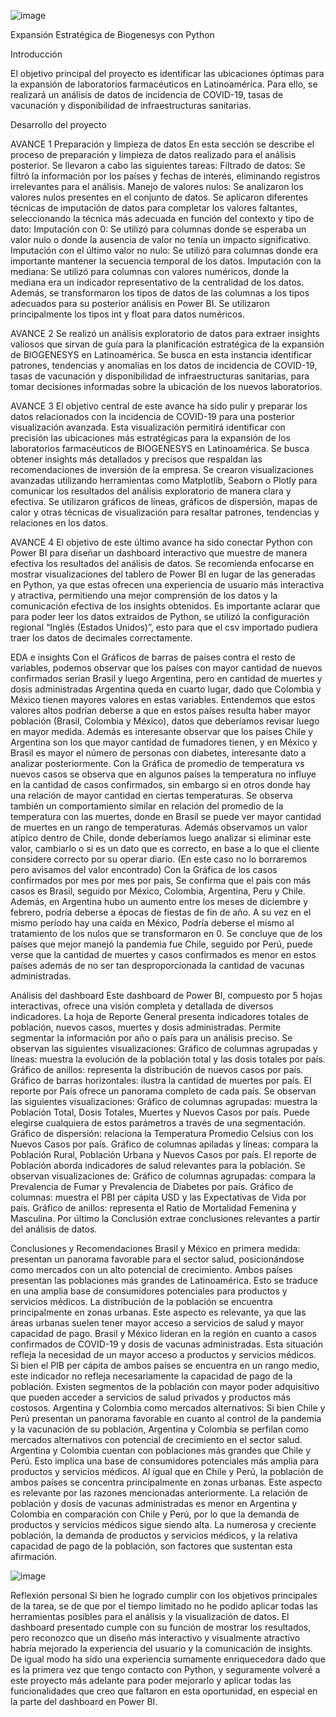 ![image](https://github.com/user-attachments/assets/480d4482-e59e-480e-8250-a5a4557efcf3)

Expansión Estratégica de Biogenesys con Python

Introducción


El objetivo principal del proyecto es identificar las ubicaciones óptimas para la expansión de laboratorios farmacéuticos en Latinoamérica. Para ello, se realizará un análisis de datos de incidencia de COVID-19, tasas de vacunación y disponibilidad de infraestructuras sanitarias.


Desarrollo del proyecto


AVANCE 1
Preparación y limpieza de datos
En esta sección se describe el proceso de preparación y limpieza de datos realizado para el análisis posterior. Se llevaron a cabo las siguientes tareas:
Filtrado de datos:
Se filtró la información por los países y fechas de interés, eliminando registros irrelevantes para el análisis.
Manejo de valores nulos:
Se analizaron los valores nulos presentes en el conjunto de datos.
Se aplicaron diferentes técnicas de imputación de datos para completar los valores faltantes, seleccionando la técnica más adecuada en función del contexto y tipo de dato:
Imputación con 0: Se utilizó para columnas donde se esperaba un valor nulo o donde la ausencia de valor no tenía un impacto significativo.
Imputación con el último valor no nulo: Se utilizó para columnas donde era importante mantener la secuencia temporal de los datos.
Imputación con la mediana: Se utilizó para columnas con valores numéricos, donde la mediana era un indicador representativo de la centralidad de los datos.
Además, se transformaron los tipos de datos de las columnas a los tipos adecuados para su posterior análisis en Power BI. Se utilizaron principalmente los tipos int y float para datos numéricos.


AVANCE 2
Se realizó un análisis exploratorio de datos para extraer insights valiosos que sirvan de guía para la planificación estratégica de la expansión de BIOGENESYS en Latinoamérica. Se busca en esta instancia identificar patrones, tendencias y anomalías en los datos de incidencia de COVID-19, tasas de vacunación y disponibilidad de infraestructuras sanitarias, para tomar decisiones informadas sobre la ubicación de los nuevos laboratorios. 


AVANCE 3
El objetivo central de este avance ha sido pulir y preparar los datos relacionados con la incidencia de COVID-19 para una posterior visualización avanzada. Esta visualización permitirá identificar con precisión las ubicaciones más estratégicas para la expansión de los laboratorios farmacéuticos de BIOGENESYS en Latinoamérica. Se busca obtener insights más detallados y precisos que respaldan las recomendaciones de inversión de la empresa. Se crearon visualizaciones avanzadas utilizando herramientas como Matplotlib, Seaborn o Plotly para comunicar los resultados del análisis exploratorio de manera clara y efectiva. Se utilizaron gráficos de líneas, gráficos de dispersión, mapas de calor y otras técnicas de visualización para resaltar patrones, tendencias y relaciones en los datos.



AVANCE 4
El objetivo de este último avance ha sido conectar Python con Power BI para diseñar un dashboard interactivo que muestre de manera efectiva los resultados del análisis de datos. Se recomienda enfocarse en mostrar visualizaciones del tablero de Power BI en lugar de las generadas en Python, ya que estas ofrecen una experiencia de usuario más interactiva y atractiva, permitiendo una mejor comprensión de los datos y la comunicación efectiva de los insights obtenidos.
Es importante aclarar que para poder leer los datos extraídos de Python, se utilizó la configuración regional “Inglés (Estados Unidos)”, esto para que el csv importado pudiera traer los datos de decimales correctamente.



EDA e insights
Con el Gráficos de barras de países contra el resto de variables, podemos observar que los países con mayor cantidad de nuevos confirmados serían Brasil y luego Argentina, pero en cantidad de muertes y dosis administradas Argentina queda en cuarto lugar, dado que Colombia y México tienen mayores valores en estas variables. Entendemos que estos valores altos podrían deberse a que en estos países resulta haber mayor población (Brasil, Colombia y México), datos que deberíamos revisar luego en mayor medida.
Además es interesante observar que los países Chile y Argentina son los que mayor cantidad de fumadores tienen, y en México y Brasil es mayor el número de personas con diabetes, interesante dato a analizar posteriormente.
Con la Gráfica de promedio de temperatura vs nuevos casos se observa que en algunos países la temperatura no influye en la cantidad de casos confirmados, sin embargo si en otros donde hay una relación de mayor cantidad en ciertas temperaturas.
Se observa también un comportamiento similar en relación del promedio de la temperatura con las muertes, donde en Brasil se puede ver mayor cantidad de muertes en un rango de temperaturas. Además observamos un valor atípico dentro de Chile, donde deberíamos luego analizar si eliminar este valor, cambiarlo o si es un dato que es correcto, en base a lo que el cliente considere correcto por su operar diario. (En este caso no lo borraremos pero avisamos del valor encontrado)
Con la Gráfica de los casos confirmados por mes por mes por pais, Se confirma que el país con más casos es Brasil, seguido por México, Colombia, Argentina, Peru y Chile. Además, en Argentina hubo un aumento entre los meses de diciembre y febrero, podría deberse a épocas de fiestas de fin de año. A su vez en el mismo período hay una caída en México, Podría deberse el mismo al tratamiento de los nulos que se transformaron en 0.
Se concluye que de los países que mejor manejó la pandemia fue Chile, seguido por Perú, puede verse que la cantidad de muertes y casos confirmados es menor en estos países además de no ser tan desproporcionada la cantidad de vacunas administradas.



Análisis del dashboard
Este dashboard de Power BI, compuesto por 5 hojas interactivas, ofrece una visión completa y detallada de diversos indicadores.
La hoja de Reporte General presenta indicadores totales de población, nuevos casos, muertes y dosis administradas. Permite segmentar la información por año o país para un análisis preciso. Se observan las siguientes visualizaciones: Gráfico de columnas agrupadas y líneas: muestra la evolución de la población total y las dosis totales por país. Gráfico de anillos: representa la distribución de nuevos casos por país. Gráfico de barras horizontales: ilustra la cantidad de muertes por país.
El reporte por País ofrece un panorama completo de cada país. Se observan las siguientes visualizaciones: Gráfico de columnas agrupadas: muestra la Población Total, Dosis Totales, Muertes y Nuevos Casos por país. Puede elegirse cualquiera de estos parámetros a través de una segmentación. Gráfico de dispersión: relaciona la Temperatura Promedio Celsius con los Nuevos Casos por país. Gráfico de columnas apiladas y líneas: compara la Población Rural, Población Urbana y Nuevos Casos por país.
El reporte de Población aborda indicadores de salud relevantes para la población. Se observan visualizaciones de: Gráfico de columnas agrupadas: compara la Prevalencia de Fumar y Prevalencia de Diabetes por país. Gráfico de columnas: muestra el PBI per cápita USD y las Expectativas de Vida por país. Gráfico de anillos: representa el Ratio de Mortalidad Femenina y Masculina.
Por último la Conclusión extrae conclusiones relevantes a partir del análisis de datos.



Conclusiones y Recomendaciones
Brasil y México en primera medida: presentan un panorama favorable para el sector salud, posicionándose como mercados con un alto potencial de crecimiento. Ambos países presentan las poblaciones más grandes de Latinoamérica. Esto se traduce en una amplia base de consumidores potenciales para productos y servicios médicos. La distribución de la población se encuentra principalmente en zonas urbanas. Este aspecto es relevante, ya que las áreas urbanas suelen tener mayor acceso a servicios de salud y mayor capacidad de pago. Brasil y México lideran en la región en cuanto a casos confirmados de COVID-19 y dosis de vacunas administradas. Esta situación refleja la necesidad de un mayor acceso a productos y servicios médicos. Si bien el PIB per cápita de ambos países se encuentra en un rango medio, este indicador no refleja necesariamente la capacidad de pago de la población. Existen segmentos de la población con mayor poder adquisitivo que pueden acceder a servicios de salud privados y productos más costosos. 
Argentina y Colombia como mercados alternativos: Si bien Chile y Perú presentan un panorama favorable en cuanto al control de la pandemia y la vacunación de su población, Argentina y Colombia se perfilan como mercados alternativos con potencial de crecimiento en el sector salud. Argentina y Colombia cuentan con poblaciones más grandes que Chile y Perú. Esto implica una base de consumidores potenciales más amplia para productos y servicios médicos. Al igual que en Chile y Perú, la población de ambos países se concentra principalmente en zonas urbanas. Este aspecto es relevante por las razones mencionadas anteriormente. La relación de población y dosis de vacunas administradas es menor en Argentina y Colombia en comparación con Chile y Perú,  por lo que la demanda de productos y servicios médicos sigue siendo alta. La numerosa y creciente población, la demanda de productos y servicios médicos, y la relativa capacidad de pago de la población, son factores que sustentan esta afirmación.
 

![image](https://github.com/user-attachments/assets/804629bb-b9e1-47ee-b80d-26ab2f583c58)


Reflexión personal
Si bien he logrado cumplir con los objetivos principales de la tarea, se de que por el tiempo limitado no he podido aplicar todas las herramientas posibles para el análisis y la visualización de datos. El dashboard presentado cumple con su función de mostrar los resultados, pero reconozco que un diseño más interactivo y visualmente atractivo habría mejorado la experiencia del usuario y la comunicación de insights. De igual modo ha sido una experiencia sumamente enriquecedora dado que es la primera vez que tengo contacto con Python, y seguramente volveré a este proyecto más adelante para poder mejorarlo y aplicar todas las funcionalidades que creo que faltaron en esta oportunidad, en especial en la parte del dashboard en Power BI.

